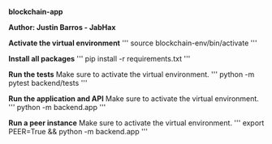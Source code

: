 **blockchain-app**

**Author: Justin Barros - JabHax**

**Activate the virtual environment**
'''
source blockchain-env/bin/activate
'''

**Install all packages**
'''
pip install -r requirements.txt
'''


**Run the tests**
Make sure to activate the virtual environment.
'''
python -m pytest backend/tests
'''


**Run the application and API**
Make sure to activate the virtual environment.
'''
python -m backend.app
'''


**Run a peer instance**
Make sure to activate the virtual environment.
'''
export PEER=True && python -m backend.app
'''
